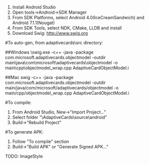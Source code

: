 1. Install Android Studio
2. Open tools->Android->SDK Manager
3. From SDK Platforms, select Android 4.0(IceCreamSandwich) and Android 7.1.1(Nougat)
4. From SDK Tools, select NDK, CMake, LLDB and install
5. Download Swig: http://www.swig.org

#To auto-gen, from adaptivecards\src directory:

##Windows
<swig directory>\swig.exe -c++ -java -package com.microsoft.adaptivecards.objectmodel -outdir main\java\com\microsoft\adaptivecards\objectmodel -o main\cpp\objectmodel_wrap.cpp AdaptiveCardObjectModel.i

##Mac
swig -c++ -java -package com.microsoft.adaptivecards.objectmodel -outdir main/java/com/microsoft/adaptivecards/objectmodel -o main/cpp/objectmodel_wrap.cpp AdaptiveCardObjectModel.i

#To compile:
1. From Android Studio, New->"Import Project..."
2. Select folder "<github directory>\AdaptiveCards\source\android"
3. Build->"Rebuild Project"

#To generate APK:
1. Follow "To compile" section
2. Build->"Build APK" or "Generate Signed APK..."

TODO:
ImageStyle
